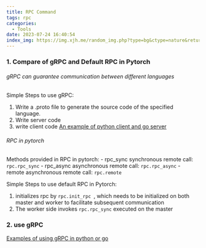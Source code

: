 ```yaml
---
title: RPC Command
tags: rpc
categories:
  - Tools
date: 2023-07-24 16:40:54
index_img: https://img.xjh.me/random_img.php?type=bg&ctype=nature&return=302
---
```




### 1. Compare of gRPC and Default RPC in Pytorch

###### gRPC can guarantee communication between different languages

Simple Steps to use gRPC:

1. Write a .proto file to generate the source code of the specified language.
2. Write server code
3. write client code
   [An example of python client and go server](https://www.liwenzhou.com/posts/Go/gRPC/)



###### RPC in pytorch

Methods provided in RPC in pytorch:
	- rpc_sync synchronous remote call: ```rpc.rpc_sync```
	- rpc_async asynchronous remote call: ``rpc.rpc_async``
	- remote asynchronous remote call: ```rpc.remote```

Simple Steps to use default RPC in Pytorch:

1. initializes rpc by ```rpc.init_rpc ```, which needs to be initialized on both master and worker to facilitate subsequent communication
2. The worker side invokes ```rpc.rpc_sync```  executed on the master


### 2. use gRPC 

[Examples of using gRPC in python or go](https://grpc.io/docs/languages/python/quickstart/)



